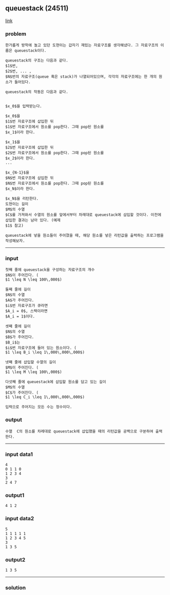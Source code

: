 ## queuestack (24511)

[link](https://www.acmicpc.net/problem/24511)

### problem

```
한가롭게 방학에 놀고 있던 도현이는 갑자기 재밌는 자료구조를 생각해냈다. 그 자료구조의 이름은 queuestack이다.

queuestack의 구조는 다음과 같다.
$1$번,
$2$번, ... ,
$N$번의 자료구조(queue 혹은 stack)가 나열되어있으며, 각각의 자료구조에는 한 개의 원소가 들어있다.

queuestack의 작동은 다음과 같다.

 
$x_0$을 입력받는다.
 
$x_0$을
$1$번 자료구조에 삽입한 뒤
$1$번 자료구조에서 원소를 pop한다. 그때 pop된 원소를
$x_1$이라 한다.
 
$x_1$을
$2$번 자료구조에 삽입한 뒤
$2$번 자료구조에서 원소를 pop한다. 그때 pop된 원소를
$x_2$이라 한다.
...
 
$x_{N-1}$을
$N$번 자료구조에 삽입한 뒤
$N$번 자료구조에서 원소를 pop한다. 그때 pop된 원소를
$x_N$이라 한다.
 
$x_N$을 리턴한다.
도현이는 길이
$M$의 수열
$C$를 가져와서 수열의 원소를 앞에서부터 차례대로 queuestack에 삽입할 것이다. 이전에 삽입한 결과는 남아 있다. (예제
$1$ 참고)

queuestack에 넣을 원소들이 주어졌을 때, 해당 원소를 넣은 리턴값을 출력하는 프로그램을 작성해보자.
```

---

### input

```
첫째 줄에 queuestack을 구성하는 자료구조의 개수
$N$이 주어진다. (
$1 \leq N \leq 100\,000$)

둘째 줄에 길이
$N$의 수열
$A$가 주어진다.
$i$번 자료구조가 큐라면
$A_i = 0$, 스택이라면
$A_i = 1$이다.

셋째 줄에 길이
$N$의 수열
$B$가 주어진다.
$B_i$는
$i$번 자료구조에 들어 있는 원소이다. (
$1 \leq B_i \leq 1\,000\,000\,000$)

넷째 줄에 삽입할 수열의 길이
$M$이 주어진다. (
$1 \leq M \leq 100\,000$)

다섯째 줄에 queuestack에 삽입할 원소를 담고 있는 길이
$M$의 수열
$C$가 주어진다. (
$1 \leq C_i \leq 1\,000\,000\,000$)

입력으로 주어지는 모든 수는 정수이다.
```

### output

`수열 
C의 원소를 차례대로 queuestack에 삽입했을 때의 리턴값을 공백으로 구분하여 출력한다.`

---

### input data1

```
4
0 1 1 0
1 2 3 4
3
2 4 7
```

### output1

```
4 1 2
```

### input data2

```
5
1 1 1 1 1
1 2 3 4 5
3
1 3 5
```

### output2

```
1 3 5
```

---

### solution
